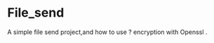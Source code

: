 File_send
=========
A simple file send project,and how to use ? encryption with Openssl .<a shit code >
